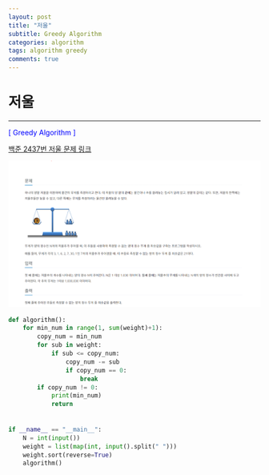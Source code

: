 ```yaml
---
layout: post
title: "저울"
subtitle: Greedy Algorithm
categories: algorithm
tags: algorithm greedy
comments: true
---
```


# 저울

---

<span style="Color:blue">[ Greedy Algorithm ]</span>

[백준 2437번 저울 문제 링크](https://www.acmicpc.net/problem/2437)

![images](./images/저울.PNG)

```python
def algorithm():
    for min_num in range(1, sum(weight)+1):
        copy_num = min_num
        for sub in weight:
            if sub <= copy_num:
                copy_num -= sub
                if copy_num == 0:
                    break
        if copy_num != 0:
            print(min_num)
            return


if __name__ == "__main__":
    N = int(input())
    weight = list(map(int, input().split(" ")))
    weight.sort(reverse=True)
    algorithm()
```
